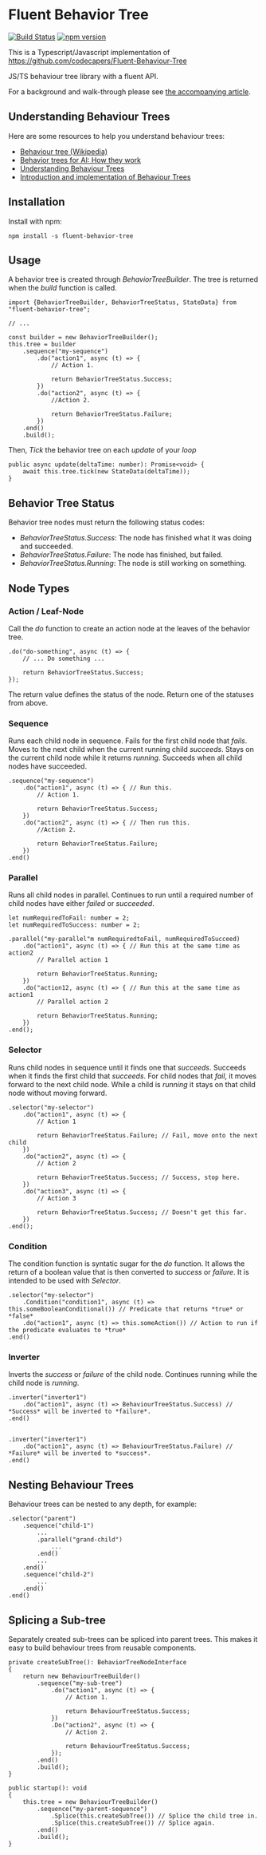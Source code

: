 # Fluent Behavior Tree
[![Build Status](https://travis-ci.org/aequasi/fluent-behavior-tree.svg?branch=master)](https://travis-ci.org/aequasi/fluent-behavior-tree) [![npm version](https://badge.fury.io/js/fluent-behavior-tree.svg)](https://badge.fury.io/js/fluent-behavior-tree)

This is a Typescript/Javascript implementation of https://github.com/codecapers/Fluent-Behaviour-Tree

JS/TS behaviour tree library with a fluent API.

For a background and walk-through please see [the accompanying article](http://www.what-could-possibly-go-wrong.com/fluent-behavior-trees-for-ai-and-game-logic/).

## Understanding Behaviour Trees

Here are some resources to help you understand behaviour trees:

- [Behaviour tree (Wikipedia)](https://en.wikipedia.org/wiki/Behavior_tree_(artificial_intelligence,_robotics_and_control))
- [Behavior trees for AI: How they work](http://www.gamasutra.com/blogs/ChrisSimpson/20140717/221339/Behavior_trees_for_AI_How_they_work.php)
- [Understanding Behaviour Trees](http://aigamedev.com/open/article/bt-overview/)
- [Introduction and implementation of Behaviour Trees](http://guineashots.com/2014/07/25/an-introduction-to-behavior-trees-part-1/)

## Installation

Install with npm:

```shell
npm install -s fluent-behavior-tree
```

## Usage

A behavior tree is created through *BehaviorTreeBuilder*. The tree is returned when the *build* function is called.

```
import {BehaviorTreeBuilder, BehaviorTreeStatus, StateData} from "fluent-behavior-tree";

// ...

const builder = new BehaviorTreeBuilder();
this.tree = builder
    .sequence("my-sequence")
        .do("action1", async (t) => {
            // Action 1.

            return BehaviorTreeStatus.Success;
        })
        .do("action2", async (t) => {
            //Action 2.

            return BehaviorTreeStatus.Failure;
        })
    .end()
    .build();
```

Then, *Tick* the behavior tree on each *update* of your *loop*

```
public async update(deltaTime: number): Promise<void> {
    await this.tree.tick(new StateData(deltaTime));
}
```

## Behavior Tree Status

Behavior tree nodes must return the following status codes:

* *BehaviorTreeStatus.Success*: The node has finished what it was doing and succeeded.
* *BehaviorTreeStatus.Failure*: The node has finished, but failed.
* *BehaviorTreeStatus.Running*: The node is still working on something.

## Node Types

### Action / Leaf-Node

Call the *do* function to create an action node at the leaves of the behavior tree.

```
.do("do-something", async (t) => {
    // ... Do something ...

    return BehaviorTreeStatus.Success;
});
```

The return value defines the status of the node. Return one of the statuses from above.

### Sequence

Runs each child node in sequence. Fails for the first child node that *fails*. Moves to the next child when the current running child *succeeds*. Stays on the current child node while it returns *running*. Succeeds when all child nodes have succeeded.

```
.sequence("my-sequence")
    .do("action1", async (t) => { // Run this.
        // Action 1.

        return BehaviorTreeStatus.Success;
    })
    .do("action2", async (t) => { // Then run this.
        //Action 2.

        return BehaviorTreeStatus.Failure;
    })
.end()
```

### Parallel

Runs all child nodes in parallel. Continues to run until a required number of child nodes have either *failed* or *succeeded*.

```
let numRequiredToFail: number = 2;
let numRequiredToSuccess: number = 2;

.parallel("my-parallel"m numRequiredtoFail, numRequiredToSucceed)
    .do("action1", async (t) => { // Run this at the same time as action2
        // Parallel action 1

        return BehaviorTreeStatus.Running;
    })
    .do("action12, async (t) => { // Run this at the same time as action1
        // Parallel action 2

        return BehaviorTreeStatus.Running;
    })
.end();
```

### Selector

Runs child nodes in sequence until it finds one that *succeeds*. Succeeds when it finds the first child that *succeeds*. For child nodes that *fail*, it moves forward to the next child node. While a child is *running* it stays on that child node without moving forward.

```
.selector("my-selector")
    .do("action1", async (t) => {
        // Action 1

        return BehaviorTreeStatus.Failure; // Fail, move onto the next child
    })
    .do("action2", async (t) => {
        // Action 2

        return BehaviorTreeStatus.Success; // Success, stop here.
    })
    .do("action3", async (t) => {
        // Action 3

        return BehaviorTreeStatus.Success; // Doesn't get this far.
    })
.end();
```

### Condition

The condition function is syntatic sugar for the *do* function. It allows the return of a boolean value that is then converted to *success* or *failure*. It is intended to be used with *Selector*.

```
.selector("my-selector")
    .Condition("condition1", async (t) => this.someBooleanConditional()) // Predicate that returns *true* or *false*
    .do("action1", async (t) => this.someAction()) // Action to run if the predicate evaluates to *true*
.end()
```

### Inverter

Inverts the *success* or *failure* of the child node. Continues running while the child node is *running*.

```
.inverter("inverter1")
    .do("action1", async (t) => BehaviourTreeStatus.Success) // *Success* will be inverted to *failure*.
.end()


.inverter("inverter1")
    .do("action1", async (t) => BehaviourTreeStatus.Failure) // *Failure* will be inverted to *success*.
.end()
```

## Nesting Behaviour Trees

Behaviour trees can be nested to any depth, for example:

```
.selector("parent")
    .sequence("child-1")
        ...
        .parallel("grand-child")
            ...
        .end()
        ...
    .end()
    .sequence("child-2")
        ...
    .end()
.end()
```

## Splicing a Sub-tree

Separately created sub-trees can be spliced into parent trees. This makes it easy to build behaviour trees from reusable components.

```
private createSubTree(): BehaviorTreeNodeInterface
{
    return new BehaviourTreeBuilder()
        .sequence("my-sub-tree")
            .do("action1", async (t) => {
                // Action 1.

                return BehaviourTreeStatus.Success;
            })
            .Do("action2", async (t) => {
                // Action 2.

                return BehaviourTreeStatus.Success;
            });
        .end()
        .build();
}

public startup(): void
{
    this.tree = new BehaviourTreeBuilder()
        .sequence("my-parent-sequence")
            .Splice(this.createSubTree()) // Splice the child tree in.
            .Splice(this.createSubTree()) // Splice again.
        .end()
        .build();
}
```
